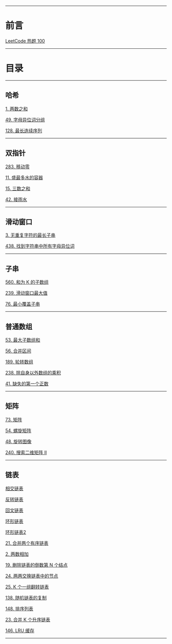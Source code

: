 
---

# 前言

[LeetCode 热题 100](https://leetcode.cn/studyplan/top-100-liked/)

---

# 目录

----
## 哈希

[1. 两数之和](two_sum.md)

[49. 字母异位词分组](group-anagrams.md)

[128. 最长连续序列](longest-consecutive-sequence.md)

---

## 双指针

[283. 移动零](move-zeroes.md)

[11. 盛最多水的容器](11-container-with-most-water.md)

[15. 三数之和](15-3sum.md)

[42. 接雨水](42-trapping-rain-water.md)

---

## 滑动窗口

[3. 无重复字符的最长子串](3-longest-substring-without-repeating-characters.md)

[438. 找到字符串中所有字母异位词](438-find-all-anagrams-in-a-string.md)

---

## 子串

[560. 和为 K 的子数组](560-subarray-sum-equals-k.md)

[239. 滑动窗口最大值](239-sliding-window-maximum.md)

[76. 最小覆盖子串](76-minimum-window-substring.md)

---

## 普通数组

[53. 最大子数组和](53-maximum-subarray.md)

[56. 合并区间](56-merge-intervals.md)

[189. 轮转数组](189-rotate-array.md)

[238. 除自身以外数组的乘积](238-product-of-array-except-self.md)

[41. 缺失的第一个正数](41-first-missing-positive.md)

----

## 矩阵

[73. 矩阵](73-set-matrix-zeroes.md)

[54. 螺旋矩阵](54-spiral-matrix.md)

[48. 旋转图像](48-rotate-image.md)

[240. 搜索二维矩阵 II](240-search-a-2d-matrix-ii.md)

---

## 链表

[相交链表]()

[反转链表]()

[回文链表]()

[环形链表]()

[环形链表2]()

[21. 合并两个有序链表]()

[2. 两数相加]()

[19. 删除链表的倒数第 N 个结点]()

[24. 两两交换链表中的节点]()

[25. K 个一组翻转链表]()

[138. 随机链表的复制]()

[148. 排序列表]()

[23. 合并 K 个升序链表]()

[146. LRU 缓存]()

---







